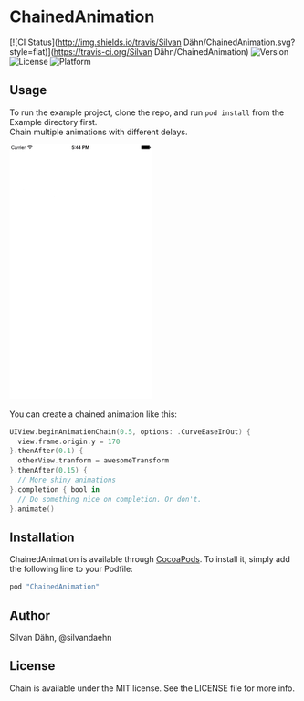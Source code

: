 # ChainedAnimation

[![CI Status](http://img.shields.io/travis/Silvan Dähn/ChainedAnimation.svg?style=flat)](https://travis-ci.org/Silvan Dähn/ChainedAnimation) 
![Version](https://img.shields.io/cocoapods/v/ChainedAnimation.svg?style=flat) 
![License](https://img.shields.io/cocoapods/l/ChainedAnimation.svg?style=flat) 
![Platform](https://img.shields.io/cocoapods/p/ChainedAnimation.svg?style=flat)

## Usage

To run the example project, clone the repo, and run `pod install` from the Example directory first.  
Chain multiple animations with different delays.

<img src="chain-example-loop.gif" width="250">

You can create a chained animation like this:

```swift
UIView.beginAnimationChain(0.5, options: .CurveEaseInOut) {
  view.frame.origin.y = 170
}.thenAfter(0.1) {
  otherView.tranform = awesomeTransform
}.thenAfter(0.15) {
  // More shiny animations
}.completion { bool in
  // Do something nice on completion. Or don't.   
}.animate()
```

## Installation

ChainedAnimation is available through [CocoaPods](http://cocoapods.org). To install
it, simply add the following line to your Podfile:

```ruby
pod "ChainedAnimation"
```

## Author

Silvan Dähn, @silvandaehn

## License

Chain is available under the MIT license. See the LICENSE file for more info.
